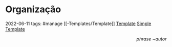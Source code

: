 # Organização
2022-06-11
tags:  #manage [[-Templates/Template]] 
[Template](-Templates/Template.md)
[Simple Template](-Templates/Simple%20Template.md)

<p style="display:flex; justify-content: end; text-align: right" > <i> phrase ~autor</i></p>


